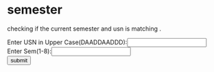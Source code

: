 # semester
checking if the  current  semester and usn is matching .
<html>
 	<body>
 			<script type="text/javascript">
 				finder=function()
 					{
 						//get inputs
 						var a=document.getElementById('usn').value;
 						var s=document.getElementById('sem').value;
 						if(a.length==0 || s.length==0)
 							//if one of the input is not given
 							{
 								alert("One of the field is empty");
 								return;
 							}
 						//initialize two flags (one for USN & one for SEM) to hold the status of the data entered
 						var usn_flag=0;
 						var sem_flag=0;
 						var b=a.toLowerCase();
 						//Check if USN is of the format "DAADDAADDD" where D=digit & A=alphabet
 						var str=b.search(/^[1-4][a-z][a-z][0-9][0-9][a-z][a-z][0-9][0-9][0-9]/);
 						if(str==0)
 							//if USN matches, set the flag
 							usn_flag=1;
 						//Check if SEM is between 1-8
 						str=s.search(/^[1-8]$/);
 						if(str==0)
 							//if SEM matches, set the flag
 							sem_flag=1;
 						if(!sem_flag && !usn_flag)
 							//if SEM & USN don't match the requirement
 							alert("Both USN & SEM are invalid");
 						else if(sem_flag && !usn_flag)
 							//if SEM matches & USN doesn't
 							alert("Sem is valid\nUSN is invalid");
 						else if(!sem_flag && usn_flag)
 							//if USN matches & SEM doesn't
 							alert("USN is valid\nSem is invalid");
 						else
 							//if both USN & SEM matches
 							alert("Both USN and Sem are valid");
 					}
 			</script>
 		<!-- create a form to accept inputs & pass the input to the function finder() on submission of the form -->
 		<form onsubmit=finder()>
 			Enter USN in Upper Case(DAADDAADDD):<input type=text id=usn><br>
 			Enter Sem(1-8):<input type=text id=sem><br>
 			<input type=submit value=submit>
 		</form>
 	</body>
 </html>
